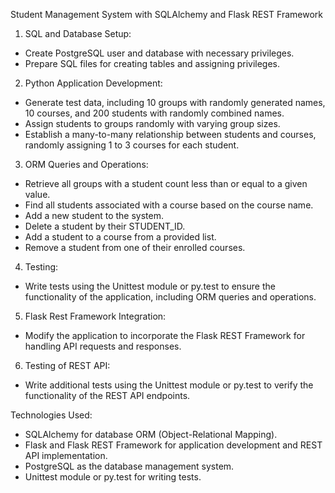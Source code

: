 Student Management System with SQLAlchemy and Flask REST Framework

1. SQL and Database Setup:
- Create PostgreSQL user and database with necessary privileges.
- Prepare SQL files for creating tables and assigning privileges.

2. Python Application Development:
- Generate test data, including 10 groups with randomly generated names, 10 courses, and 200 students with randomly combined names.
- Assign students to groups randomly with varying group sizes.
- Establish a many-to-many relationship between students and courses, randomly assigning 1 to 3 courses for each student.

3. ORM Queries and Operations:
- Retrieve all groups with a student count less than or equal to a given value.
- Find all students associated with a course based on the course name.
- Add a new student to the system.
- Delete a student by their STUDENT_ID.
- Add a student to a course from a provided list.
- Remove a student from one of their enrolled courses.

4. Testing:
- Write tests using the Unittest module or py.test to ensure the functionality of the application, including ORM queries and operations.

5. Flask Rest Framework Integration:
- Modify the application to incorporate the Flask REST Framework for handling API requests and responses.

6. Testing of REST API:
- Write additional tests using the Unittest module or py.test to verify the functionality of the REST API endpoints.

Technologies Used:
- SQLAlchemy for database ORM (Object-Relational Mapping).
- Flask and Flask REST Framework for application development and REST API implementation.
- PostgreSQL as the database management system.
- Unittest module or py.test for writing tests.

